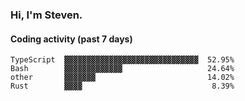 ### Hi, I'm Steven.

#### Coding activity (past 7 days)
```
TypeScript  ▓▓▓▓▓▓▓▓▓▓▓▓▓▓▓▓▓▓▓▓▓▓▓▓▓▓▓▓▓▓  52.95%
Bash        ▓▓▓▓▓▓▓▓▓▓▓▓▓                   24.64%
other       ▓▓▓▓▓▓▓                         14.02%
Rust        ▓▓▓▓                             8.39%
```

